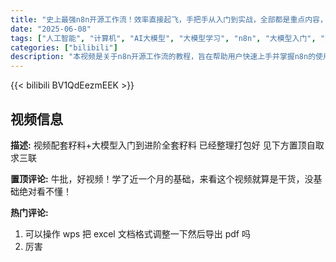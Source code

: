```yaml
---
title: "史上最强n8n开源工作流！效率直接起飞，手把手从入门到实战，全部都是重点内容，干货满满，全网必学的AI大模型教程"
date: "2025-06-08"
tags: ["人工智能", "计算机", "AI大模型", "大模型学习", "n8n", "大模型入门", "大模型教程", "ai", "大模型", "工作流"]
categories: ["bilibili"]
description: "本视频是关于n8n开源工作流的教程，旨在帮助用户快速上手并掌握n8n的使用，提高工作效率。视频提供了从入门到实战的详细讲解，内容涵盖AI大模型相关的重点知识和实用技巧。同时，视频还提供配套的资料，包括大模型入门到进阶的全套资源。"
---
```


{{< bilibili BV1QdEezmEEK >}}

## 视频信息

**描述:**
视频配套籽料+大模型入门到进阶全套籽料
已经整理打包好
见下方置顶自取
求三联

**置顶评论:**
牛批，好视频！学了近一个月的基础，来看这个视频就算是干货，没基础绝对看不懂！

**热门评论:**
1. 可以操作 wps 把 excel 文档格式调整一下然后导出 pdf 吗
2. 厉害
